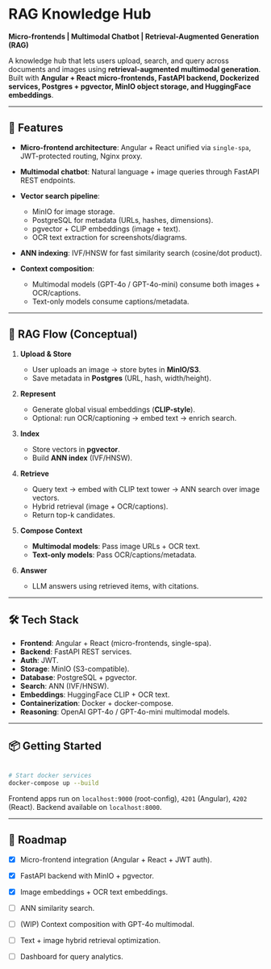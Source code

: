 
# RAG Knowledge Hub

**Micro-frontends | Multimodal Chatbot | Retrieval-Augmented Generation (RAG)**

A knowledge hub that lets users upload, search, and query across documents and images using **retrieval-augmented multimodal generation**. Built with **Angular + React micro-frontends, FastAPI backend, Dockerized services, Postgres + pgvector, MinIO object storage, and HuggingFace embeddings**.

---

## 🚀 Features

* **Micro-frontend architecture**: Angular + React unified via `single-spa`, JWT-protected routing, Nginx proxy.
* **Multimodal chatbot**: Natural language + image queries through FastAPI REST endpoints.
* **Vector search pipeline**:

  * MinIO for image storage.
  * PostgreSQL for metadata (URLs, hashes, dimensions).
  * pgvector + CLIP embeddings (image + text).
  * OCR text extraction for screenshots/diagrams.
* **ANN indexing**: IVF/HNSW for fast similarity search (cosine/dot product).
* **Context composition**:

  * Multimodal models (GPT-4o / GPT-4o-mini) consume both images + OCR/captions.
  * Text-only models consume captions/metadata.

---

## 🔄 RAG Flow (Conceptual)

1. **Upload & Store**

   * User uploads an image → store bytes in **MinIO/S3**.
   * Save metadata in **Postgres** (URL, hash, width/height).

2. **Represent**

   * Generate global visual embeddings (**CLIP-style**).
   * Optional: run OCR/captioning → embed text → enrich search.

3. **Index**

   * Store vectors in **pgvector**.
   * Build **ANN index** (IVF/HNSW).

4. **Retrieve**

   * Query text → embed with CLIP text tower → ANN search over image vectors.
   * Hybrid retrieval (image + OCR/captions).
   * Return top-k candidates.

5. **Compose Context**

   * **Multimodal models**: Pass image URLs + OCR text.
   * **Text-only models**: Pass OCR/captions/metadata.

6. **Answer**

   * LLM answers using retrieved items, with citations.

---

## 🛠️ Tech Stack

* **Frontend**: Angular + React (micro-frontends, single-spa).
* **Backend**: FastAPI REST services.
* **Auth**: JWT.
* **Storage**: MinIO (S3-compatible).
* **Database**: PostgreSQL + pgvector.
* **Search**: ANN (IVF/HNSW).
* **Embeddings**: HuggingFace CLIP + OCR text.
* **Containerization**: Docker + docker-compose.
* **Reasoning**: OpenAI GPT-4o / GPT-4o-mini multimodal models.

---

## 📦 Getting Started

```bash

# Start docker services
docker-compose up --build
```

Frontend apps run on `localhost:9000` (root-config), `4201` (Angular), `4202` (React).
Backend available on `localhost:8000`.

---

## 📌 Roadmap

* [x] Micro-frontend integration (Angular + React + JWT auth).
* [x] FastAPI backend with MinIO + pgvector.
* [x] Image embeddings + OCR text embeddings.
* [ ] ANN similarity search.
* [ ] (WIP) Context composition with GPT-4o multimodal.
* [ ] Text + image hybrid retrieval optimization.
* [ ] Dashboard for query analytics.

